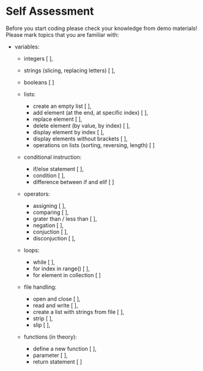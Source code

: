 # Self Assessment

Before you start coding please check your knowledge from demo materials!
Please mark topics that you are familiar with:

* variables:
    * integers [ ],
    * strings (slicing, replacing letters) [ ],
    * booleans [ ]


  * lists:
    * create an empty list [ ],
    * add element (at the end, at specific index) [ ],
    * replace element [ ],
    * delete element (by value, by index) [ ],
    * display element by index [ ],
    * display elements without brackets [ ],
    * operations on lists (sorting, reversing, length) [ ]


  * conditional instruction:
    * if/else statement [ ],
    * condition [ ],
    * difference between if and elif [ ]


  * operators:
    * assigning [ ],
    * comparing [ ],
    * grater than / less than [ ],
    * negation [ ],
    * conjuction [ ],
    * disconjuction [ ],


  * loops:
    * while [ ],
    * for index in range() [ ],
    * for element in collection [ ]


  * file handling:
    * open and close [ ],
    * read and write [ ],
    * create a list with strings from file [ ],
    * strip [ ],
    * slip [ ],


  * functions (in theory):
    * define a new function [ ],
    * parameter [ ],
    * return statement [ ]

